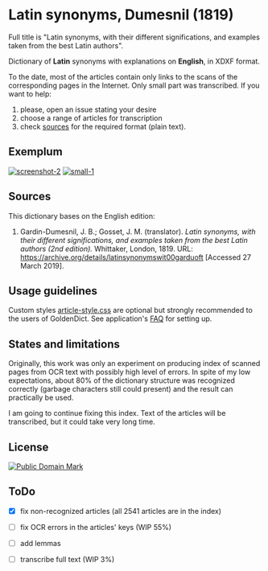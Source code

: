 # Latin synonyms, Dumesnil (1819)

Full title is "Latin synonyms, with their different significations, and examples taken from the best Latin authors".

Dictionary of **Latin** synonyms with explanations on **English**, in XDXF format.

To the date, most of the articles contain only links to the scans of the corresponding pages in the Internet. Only small part was transcribed. If you want to help:
1) please, open an issue stating your desire
1) choose a range of articles for transcription
1) check [sources](sources) for the required format (plain text).

## Exemplum

[![screenshot-2](https://user-images.githubusercontent.com/13879891/55178197-fc840c00-5195-11e9-93f2-1886384e0f84.png)](https://user-images.githubusercontent.com/13879891/55178184-f7bf5800-5195-11e9-83e1-3de7a284f08e.png) [![small-1](https://user-images.githubusercontent.com/13879891/55178292-29382380-5196-11e9-98c1-9f5a923d49ac.png)](https://user-images.githubusercontent.com/13879891/55178291-289f8d00-5196-11e9-9789-105892b99157.png)


## Sources

This dictionary bases on the English edition:
    
1. Gardin-Dumesnil, J. B.; Gosset, J. M. (translator). _Latin synonyms, with their different significations, and examples taken from the best Latin authors (2nd edition)._ Whittaker, London, 1819. URL: <https://archive.org/details/latinsynonymswit00garduoft> \[Accessed 27 March 2019\].


## Usage guidelines

Custom styles [article-style.css][2] are optional but strongly recommended to the users of GoldenDict. See application's [FAQ][1] for setting up.


## States and limitations

Originally, this work was only an experiment on producing index of scanned pages from OCR text with possibly high level of errors. In spite of my low expectations, about 80% of the dictionary structure was recognized correctly (garbage characters still could present) and the result can practically be used.

I am going to continue fixing this index. Text of the articles will be transcribed, but it could take very long time.


## License

<a rel="license" href="http://creativecommons.org/publicdomain/mark/1.0/">
<img src="https://licensebuttons.net/p/mark/1.0/88x31.png"
     style="border-style: none;" alt="Public Domain Mark" />
</a>


## ToDo

* [x] fix non-recognized articles (all 2541 articles are in the index)
* [ ] fix OCR errors in the articles' keys (WIP 55%)
* [ ] add lemmas
* [ ] transcribe full text (WIP 3%)


[1]: http://goldendict.org/wiki/index.php/FAQ#How_do_I_change_the_font_used_for_the_articles.3F_Or_alter_its_appearance_in_any_other_way.3F
[2]: https://github.com/nikita-moor/latin-dictionary/blob/master/utils/article-style.css
